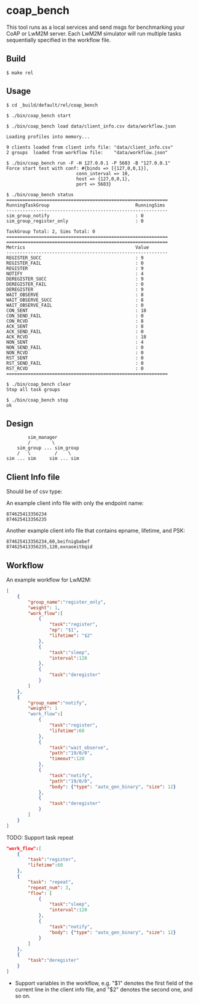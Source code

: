 coap_bench
==========

This tool runs as a local services and send msgs for benchmarking your CoAP or LwM2M server. Each LwM2M simulator will run multiple tasks sequentially specified in the workflow file.

Build
-----

    $ make rel

Usage
-----

    $ cd _build/default/rel/coap_bench

    $ ./bin/coap_bench start

    $ ./bin/coap_bench load data/client_info.csv data/workflow.json

    Loading profiles into memory...

    9 clients loaded from client info file:	"data/client_info.csv"
    2 groups  loaded from workflow file:	"data/workflow.json"

    $ ./bin/coap_bench run -F -H 127.0.0.1 -P 5683 -B "127.0.0.1"
    Force start test with conf: #{binds => [{127,0,0,1}],
                              conn_interval => 10,
                              host => {127,0,0,1},
                              port => 5683}

    $ ./bin/coap_bench status
    ============================================================
    RunningTaskGroup                                RunningSims
    ------------------------------------------------------------
    sim_group_notify                                : 0
    sim_group_register_only                         : 0

    TaskGroup Total: 2, Sims Total: 0
    ============================================================
    ============================================================
    Metrics                                         Value
    ------------------------------------------------------------
    REGISTER_SUCC                                   : 9
    REGISTER_FAIL                                   : 0
    REGISTER                                        : 9
    NOTIFY                                          : 4
    DEREGISTER_SUCC                                 : 9
    DEREGISTER_FAIL                                 : 0
    DEREGISTER                                      : 9
    WAIT_OBSERVE                                    : 8
    WAIT_OBSERVE_SUCC                               : 8
    WAIT_OBSERVE_FAIL                               : 0
    CON_SENT                                        : 18
    CON_SEND_FAIL                                   : 0
    CON_RCVD                                        : 8
    ACK_SENT                                        : 8
    ACK_SEND_FAIL                                   : 0
    ACK_RCVD                                        : 18
    NON_SENT                                        : 4
    NON_SEND_FAIL                                   : 0
    NON_RCVD                                        : 0
    RST_SENT                                        : 0
    RST_SEND_FAIL                                   : 0
    RST_RCVD                                        : 0
    ============================================================

    $ ./bin/coap_bench clear
    Stop all task groups

    $ ./bin/coap_bench stop
    ok

Design
------

```
        sim_manager
        /        \
    sim_group ... sim_group
    /   \         /    \
sim ... sim     sim ... sim
```

Client Info file
----------------

Should be of csv type:

An example client info file with only the endpoint name:

```
874625413356234
874625413356235
```

Another example client info file that contains epname, lifetime, and PSK:

```
874625413356234,60,beifnigbabef
874625413356235,120,exnaoeitbqid
```

Workflow
--------

An example workflow for LwM2M:

```json
[
    {
        "group_name":"register_only",
        "weight": 1,
        "work_flow":[
            {
                "task":"register",
                "ep": "$1",
                "lifetime": "$2"
            },
            {
                "task":"sleep",
                "interval":120
            },
            {
                "task":"deregister"
            }
        ]
    },
    {
        "group_name":"notify",
        "weight": 1
        "work_flow":[
            {
                "task":"register",
                "lifetime":60
            },
            {
                "task":"wait_observe",
                "path":"19/0/0",
                "timeout":120
            },
            {
                "task":"notify",
                "path":"19/0/0",
                "body": {"type": "auto_gen_binary", "size": 12}
            },
            {
                "task":"deregister"
            }
        ]
    }
]
```

TODO: Support task repeat

```json
"work_flow":[
    {
        "task":"register",
        "lifetime":60
    },
    {
        "task": "repeat",
        "repeat_num": 3,
        "flow": [
            {
                "task":"sleep",
                "interval":120
            },
            {
                "task":"notify",
                "body": {"type": "auto_gen_binary", "size": 12}
            }
        ]
    },
    {
        "task":"deregister"
    }
]
```

- Support variables in the workflow, e.g. "$1" denotes the first field of the current line in the client info file, and "$2" denotes the second one, and so on.
